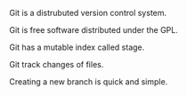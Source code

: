 Git is a distrubuted version control system.

Git is free software distributed under the GPL.

Git has a mutable index called stage.

Git track changes of files.

Creating a new branch is quick and simple.

